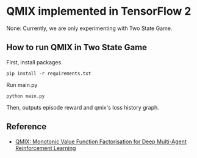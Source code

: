 # QMIX implemented in TensorFlow 2

None: Currently, we are only experimenting with Two State Game.

## How to run QMIX in Two State Game

First, install packages.

```
pip install -r requirements.txt
```

Run main.py

```
python main.py
```

Then, outputs episode reward and qmix's loss history graph.



## Reference
- [QMIX: Monotonic Value Function Factorisation for Deep Multi-Agent Reinforcement Learning](https://arxiv.org/abs/1803.11485)
